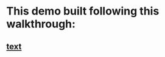 # This demo built following this walkthrough:
## [text](https://dev.to/sanjayttg/jwt-authentication-in-react-with-react-router-1d03?utm_source=reactdigest&utm_medium&utm_campaign=1655)